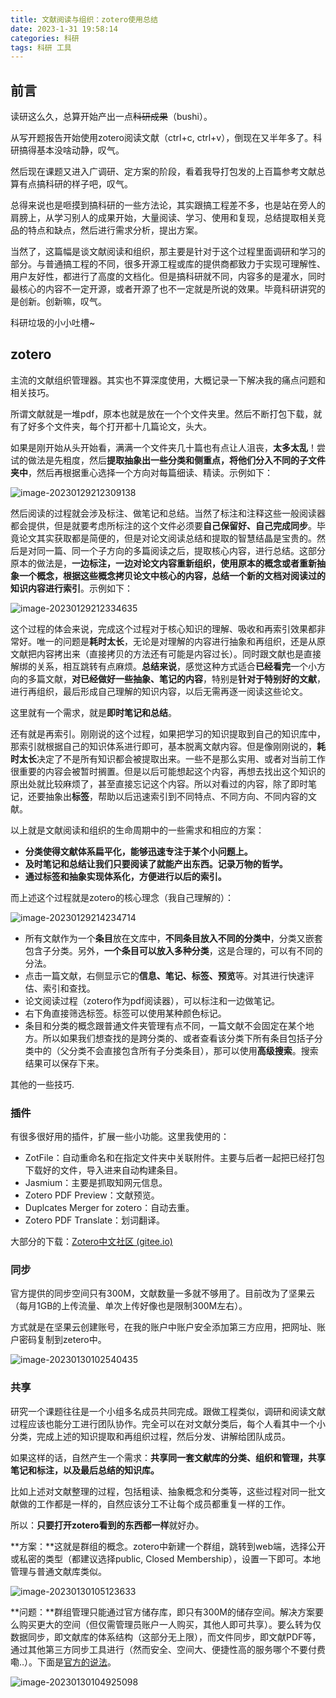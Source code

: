 ```yaml
---
title: 文献阅读与组织：zotero使用总结
date: 2023-1-31 19:58:14
categories: 科研
tags: 科研 工具
---
```




## 前言

读研这么久，总算开始产出一点~~科研成果~~（bushi）。

从写开题报告开始使用zotero阅读文献（ctrl+c, ctrl+v），倒现在又半年多了。科研搞得基本没啥动静，叹气。

然后现在课题又进入广调研、定方案的阶段，看着我导打包发的上百篇参考文献总算有点搞科研的样子吧，叹气。

总得来说也是咂摸到搞科研的一些方法论，其实跟搞工程差不多，也是站在旁人的肩膀上，从学习别人的成果开始，大量阅读、学习、使用和复现，总结提取相关竞品的特点和缺点，然后进行需求分析，提出方案。

当然了，这篇幅是谈文献阅读和组织，那主要是针对于这个过程里面调研和学习的部分。与普通搞工程的不同，很多开源工程或库的提供商都致力于实现可理解性、用户友好性，都进行了高度的文档化。但是搞科研就不同，内容多的是灌水，同时最核心的内容不一定开源，或者开源了也不一定就是所说的效果。毕竟科研讲究的是创新。创新嘛，叹气。

科研垃圾的小小吐槽~

## zotero

主流的文献组织管理器。其实也不算深度使用，大概记录一下解决我的痛点问题和相关技巧。

所谓文献就是一堆pdf，原本也就是放在一个个文件夹里。然后不断打包下载，就有了好多个文件夹，每个打开都十几篇论文，头大。

如果是刚开始从头开始看，满满一个文件夹几十篇也有点让人沮丧，**太多太乱**！尝试的做法是先粗度，然后**提取抽象出一些分类和侧重点，将他们分入不同的子文件夹中**，然后再根据重心选择一个方向对每篇细读、精读。示例如下：

![image-20230129212309138](https://picbed.olimi.icu//img/image-20230129212309138.png)

然后阅读的过程就会涉及标注、做笔记和总结。当然了标注和注释这些一般阅读器都会提供，但是就要考虑所标注的这个文件必须要**自己保留好、自己完成同步**。毕竟论文其实获取都是简便的，但是对论文阅读总结和提取的智慧结晶是宝贵的。然后是对同一篇、同一个子方向的多篇阅读之后，提取核心内容，进行总结。这部分原本的做法是，**一边标注，一边对论文内容重新组织，使用原本的概念或者重新抽象一个概念，根据这些概念拷贝论文中核心的内容，总结一个新的文档对阅读过的知识内容进行索引**。示例如下：

![image-20230129212334635](https://picbed.olimi.icu//img/image-20230129212334635.png)

这个过程的体会来说，完成这个过程对于核心知识的理解、吸收和再索引效果都非常好。唯一的问题是**耗时太长**，无论是对理解的内容进行抽象和再组织，还是从原文献把内容拷出来（直接拷贝的方法还有可能是内容过长）。同时跟文献也是直接解绑的关系，相互跳转有点麻烦。**总结来说**，感觉这种方式适合**已经看完**一个小方向的多篇文献，**对已经做好一些抽象、笔记的内容**，特别是**针对于特别好的文献**，进行再组织，最后形成自己理解的知识内容，以后无需再逐一阅读这些论文。

这里就有一个需求，就是**即时笔记和总结**。

还有就是再索引。刚刚说的这个过程，如果把学习的知识提取到自己的知识库中，那索引就根据自己的知识体系进行即可，基本脱离文献内容。但是像刚刚说的，**耗时太长**决定了不是所有知识都会被提取出来。一些不是那么实用、或者对当前工作很重要的内容会被暂时搁置。但是以后可能想起这个内容，再想去找出这个知识的原出处就比较麻烦了，甚至直接忘记这个内容。所以对看过的内容，除了即时笔记，还要抽象出**标签**，帮助以后迅速索引到不同特点、不同方向、不同内容的文献。

以上就是文献阅读和组织的生命周期中的一些需求和相应的方案：

- **分类使得文献体系扁平化，能够迅速专注于某个小问题上。**
- **及时笔记和总结让我们只要阅读了就能产出东西。记录万物的哲学。**
- **通过标签和抽象实现体系化，方便进行以后的索引。**

而上述这个过程就是zotero的核心理念（我自己理解的）：

![image-20230129214234714](https://picbed.olimi.icu//img/image-20230130102540435.png)

- 所有文献作为一个**条目**放在文库中，**不同条目放入不同的分类中**，分类又嵌套包含子分类。另外，**一个条目可以放入多种分类**，这是合理的，可以有不同的分法。
- 点击一篇文献，右侧显示它的**信息、笔记、标签、预览**等。对其进行快速评估、索引和查找。
- 论文阅读过程（zotero作为pdf阅读器），可以标注和一边做笔记。
- 右下角直接筛选标签。标签可以使用某种颜色标记。
- 条目和分类的概念跟普通文件夹管理有点不同，一篇文献不会固定在某个地方。所以如果我们想查找的是跨分类的、或者查看该分类下所有条目包括子分类中的（父分类不会直接包含所有子分类条目），那可以使用**高级搜索**。搜索结果可以保存下来。

其他的一些技巧.

### 插件

有很多很好用的插件，扩展一些小功能。这里我使用的：

- ZotFile：自动重命名和在指定文件夹中关联附件。主要与后者一起把已经打包下载好的文件，导入进来自动构建条目。
- Jasmium：主要是抓取知网元信息。
- Zotero PDF Preview：文献预览。
- Duplcates Merger for zotero：自动去重。
- Zotero PDF Translate：划词翻译。

大部分的下载：[Zotero中文社区 (gitee.io)](https://zotero-chinese.gitee.io/zotero-plugins/#/)

### 同步

官方提供的同步空间只有300M，文献数量一多就不够用了。目前改为了坚果云（每月1GB的上传流量、单次上传好像也是限制300M左右）。

方式就是在坚果云创建账号，在我的账户中账户安全添加第三方应用，把网址、账户密码复制到zetero中。

![image-20230130102540435](https://picbed.olimi.icu//img/image-20230130105123633.png)

### 共享

研究一个课题往往是一个小组多名成员共同完成。跟做工程类似，调研和阅读文献过程应该也能分工进行团队协作。完全可以在对文献分类后，每个人看其中一个小分类，完成上述的知识提取和再组织过程，然后分发、讲解给团队成员。

如果这样的话，自然产生一个需求：**共享同一套文献库的分类、组织和管理，共享笔记和标注，以及最后总结的知识库。**

比如上述对文献整理的过程，包括粗读、抽象概念和分类等，这些过程对同一批文献做的工作都是一样的，自然应该分工不让每个成员都重复一样的工作。

所以：**只要打开zotero看到的东西都一样**就好办。

**方案：**这就是群组的概念。zotero中新建一个群组，跳转到web端，选择公开或私密的类型（都建议选择public, Closed Membership），设置一下即可。本地管理与普通文献库类似。

![image-20230130105123633](https://picbed.olimi.icu//img/image-20230130104925098.png)

**问题：**群组管理只能通过官方储存库，即只有300M的储存空间。解决方案要么购买更大的空间（但仅需管理员账户一人购买，其他人即可共享）。要么转为仅数据同步，即文献库的体系结构（这部分无上限），而文件同步，即文献PDF等，通过其他第三方同步工具进行（然而安全、空间大、便捷性高的服务哪个不要付费嘞..）。下面是[官方的说法](https://www.zotero.org/support/sync)。

![image-20230130104925098](https://picbed.olimi.icu//img/image-20230129214234714.png)